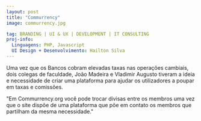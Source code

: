 ```yaml
---
layout: post
title: "Commurrency"
image: commurrency.jpg

tag: BRANDING | UI & UX | DEVELOPMENT | IT CONSULTING
proj-info:
  Linguagens: PHP, Javascript
  UI Design + Desenvolvimento: Hailton Silva
---
```


Uma vez que os Bancos cobram elevadas taxas nas operações cambiais, dois colegas de faculdade, 
João Madeira e Vladimir Augusto tiveram a ideia e necessidade de criar uma plataforma para ajudar os 
utilizadores a poupar em taxas e comissões.

<!--![Commurrency Pages](/images/commurrency-pages.png)-->

"Em Commurrency.org você pode trocar divisas entre os membros uma vez que o site dispõe de uma plataforma 
que põe em contato os membros que partilham da mesma necessidade."

